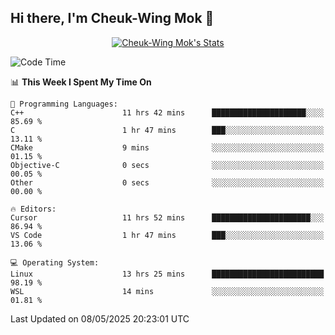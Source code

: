 ## Hi there, I'm Cheuk-Wing Mok 👋

<!--
**mozro0327/mozro0327** is a ✨ _special_ ✨ repository because its `README.md` (this file) appears on your GitHub profile.

Here are some ideas to get you started:

- 🔭 I’m currently working on ...
- 🌱 I’m currently learning ...
- 👯 I’m looking to collaborate on ...
- 🤔 I’m looking for help with ...
- 💬 Ask me about ...
- 📫 How to reach me: ...
- 😄 Pronouns: ...
- ⚡ Fun fact: ...
-->

<p align="center">
  <a href="https://github.com/mozro0327" class="rich-diff-level-one">
    <img src="https://github-readme-stats.vercel.app/api?username=mozro0327&title_color=333&text_color=777" alt="Cheuk-Wing Mok's Stats" >
    <!-- &hide=issues
    <img src="https://github-readme-stats.vercel.app/api?username=mozro0327&hide=issues&title_color=333&text_color=777" alt="Cheuk-Wing Mok's Stats" >
    -->
  </a>
</p>

<!--START_SECTION:waka-->
![Code Time](http://img.shields.io/badge/Code%20Time-3%2C426%20hrs%2034%20mins-blue)

📊 **This Week I Spent My Time On** 

```text
💬 Programming Languages: 
C++                      11 hrs 42 mins      █████████████████████░░░░   85.69 % 
C                        1 hr 47 mins        ███░░░░░░░░░░░░░░░░░░░░░░   13.11 % 
CMake                    9 mins              ░░░░░░░░░░░░░░░░░░░░░░░░░   01.15 % 
Objective-C              0 secs              ░░░░░░░░░░░░░░░░░░░░░░░░░   00.05 % 
Other                    0 secs              ░░░░░░░░░░░░░░░░░░░░░░░░░   00.00 % 

🔥 Editors: 
Cursor                   11 hrs 52 mins      ██████████████████████░░░   86.94 % 
VS Code                  1 hr 47 mins        ███░░░░░░░░░░░░░░░░░░░░░░   13.06 % 

💻 Operating System: 
Linux                    13 hrs 25 mins      █████████████████████████   98.19 % 
WSL                      14 mins             ░░░░░░░░░░░░░░░░░░░░░░░░░   01.81 % 
```


 Last Updated on 08/05/2025 20:23:01 UTC
<!--END_SECTION:waka-->
